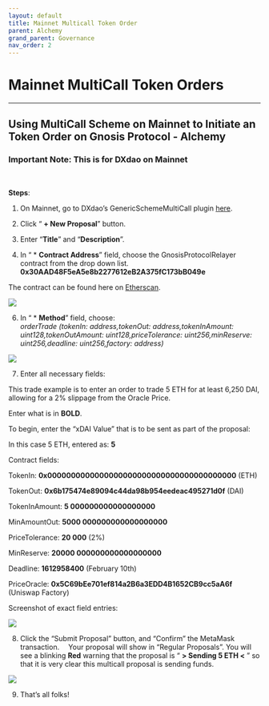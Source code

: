 ```yaml
---
layout: default
title: Mainnet Multicall Token Order
parent: Alchemy
grand_parent: Governance
nav_order: 2
---
```


# Mainnet MultiCall Token Orders

___

## Using MultiCall Scheme on Mainnet to Initiate an Token Order on Gnosis Protocol - Alchemy

### Important Note: This is for DXdao on Mainnet
⠀

**Steps**:

1) On Mainnet, go to DXdao’s GenericSchemeMultiCall plugin <a href="https://alchemy.daostack.io/dao/0x519b70055af55a007110b4ff99b0ea33071c720a/scheme/0xda346ede8c60016d80a59642744407a5bf77392c259e584e8c8202705c4618a2" target="_blank">here</a>.

2) Click “ **+ New Proposal**” button.

3) Enter “**Title**” and “**Description**”.

4) In “ * **Contract Address**” field, choose the GnosisProtocolRelayer contract from the drop down list.
**0x30AAD48F5eA5e8b2277612eB2A375fC173bB049e**

The contract can be found here on <a href="https://etherscan.io/address/0x30AAD48F5eA5e8b2277612eB2A375fC173bB049e#code" target="_blank">Etherscan</a>.



![](https://lh5.googleusercontent.com/JmktnUK2SPyxsjISDoNozYxCFZOW469i6X5v-jmHb03hDSkpAzU2Z829B_dHTbUkAUpDPUvIOBU_7R8YKoCJgtpyOvBlpiHNGDAIsP5SlyuFfl00hVhxXw0EIjaNq6iLop1NfLOe)

  

6) In “ * **Method**” field, choose:  
*orderTrade (tokenIn: address,tokenOut: address,tokenInAmount: uint128,tokenOutAmount: uint128,priceTolerance: uint256,minReserve: uint256,deadline: uint256,factory: address)*

![](https://lh6.googleusercontent.com/erwQIa0QYF229pV4H4JU04bfPkynF9goIeEMk2xr3ZKcNguKpYExLuYSkXbIsWjl8vxtxme2rJuN6OiMyk2-Gkq5mc8gwGEDVfcaXcQ8pRn5uedgkAOfR3lNH5tbjUFSmCzyQm9d)

  

7) Enter all necessary fields:

This trade example is to enter an order to trade 5 ETH for at least 6,250 DAI, allowing for a 2% slippage from the Oracle Price.

  

Enter what is in **BOLD**.

  

To begin, enter the “xDAI Value” that is to be sent as part of the proposal:

In this case 5 ETH, entered as: **5**

  

Contract fields:

TokenIn: **0x0000000000000000000000000000000000000000** (ETH)

TokenOut: **0x6b175474e89094c44da98b954eedeac495271d0f** (DAI)

TokenInAmount: **5 000000000000000000**

MinAmountOut: **5000 000000000000000000**

PriceTolerance: **20 000** (2%)

MinReserve: **20000 000000000000000000**

Deadline: **1612958400** (February 10th)

PriceOracle: **0x5C69bEe701ef814a2B6a3EDD4B1652CB9cc5aA6f** (Uniswap Factory)

Screenshot of exact field entries:

![](https://lh5.googleusercontent.com/wVSwNjABRwwOTfgEm0U3FiBYvAmh4CPxOyECvQBuxP1UIuzIWaIqRWPH1pWLEGu_Rm6Q0qRxRbPNdJT3qKZ861I6dnnDFj6ccG4iQ0Qb0r-MU_ylqWH0ADKJ-inZiJ3BcqicFleh)


8) Click the “Submit Proposal” button, and “Confirm” the MetaMask transaction. 
⠀
Your proposal will show in “Regular Proposals”. You will see a blinking **Red** warning that the proposal is “ **> Sending 5 ETH <** ” so that it is very clear this multicall proposal is sending funds.

  

![](https://lh3.googleusercontent.com/0ICxl8PF5eQp524sciAN-ave-Di_xARxNGyePNu-adZW67j27CgyUI_ljO7MT5iINcyP5Wuz2wSmQ_eni8GMFyVtd94A-bkrZxZC2oYsPNb9KQ39i6vK9fQS4aKwAlJ5aSfLEEsm)

  
  
  

9) That’s all folks!